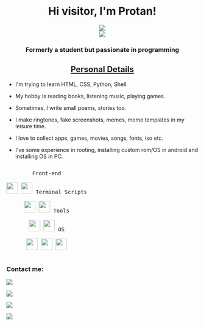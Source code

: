 <h1 align="center">Hi visitor, I'm Protan!</h1>
<p align="center">
<a href="https://kasroudra.github.io/" target="_blank">
   <img src="https://img.shields.io/badge/-PORTFOLIO-black?logo=dialogflow&style=for-the-badge">
</a>
<br>
<img src="https://gpvc.arturio.dev/KasRoudra">
</p>
<h3 align="center">Formerly a student but passionate in programming</h3>
<h2 align="center"><u>Personal Details</u></h2>
<p align="center">

 - I'm trying to learn HTML, CSS, Python, Shell.
 
 - My hobby is reading books, listening music, playing games.

 - Sometimes, I write small poems, stories too.

 - I make ringtones, fake screenshots, memes, meme templates in my leisure time.
 
 - I love to collect apps, games, movies, songs, fonts, iso etc.

 - I've some experience in rooting, installing custom rom/OS in android and installing OS in PC.

</p>

<p style="display: inline-block;" align="center">
  <kbd>
    <kbd>Front-end</kbd>
    <br>
    <br>
    <img width="30px" src="https://cdn.jsdelivr.net/gh/devicons/devicon/icons/html5/html5-original.svg" /> 
    <img width="30px" src="https://cdn.jsdelivr.net/gh/devicons/devicon/icons/css3/css3-plain.svg" />
  </kbd>
   
   
  <kbd>
    <kbd>Terminal Scripts</kbd>
    <br>
    <br>
    <img width="30px" src="https://cdn.jsdelivr.net/gh/devicons/devicon/icons/python/python-plain.svg" />
    <img width="30px" src="https://cdn.jsdelivr.net/gh/devicons/devicon/icons/bash/bash-original.svg" />
     
  </kbd>
  <kbd>
    <kbd>Tools</kbd>
    <br>
    <br>
    <img width="30px" src="https://cdn.jsdelivr.net/gh/devicons/devicon/icons/vscode/vscode-original.svg" />
    <img width="30px" src="https://github.com/termux/termux-app/raw/master/app/src/main/res/mipmap-xxxhdpi/ic_launcher.png" />
  </kbd>
  <kbd>
    <kbd>OS</kbd>
    <br>
    <br>
    <img width="30px" src="https://cdn.jsdelivr.net/gh/devicons/devicon/icons/linux/linux-original.svg" />
    <img width="30px" src="https://cdn.jsdelivr.net/gh/devicons/devicon/icons/android/android-original.svg" />
    <img width="30px" src="https://cdn.jsdelivr.net/gh/devicons/devicon/icons/windows8/windows8-original.svg" />
  </kbd>
</p>



<!-- <h2 align="center"><u>My Best Works</u></h2> -->

<!-- | Name                  | Description                                            | -->
<!-- | ----------------------|------------------------------------------------------- | -->
<!-- | _[Repository Readme Generator](https://github.com/KasRoudra/repository-readme-generator)_            | Generate a beautiful Readme.md for your repository.             | -->
<!-- | _[MaxPhisher](https://github.com/KasRoudra/MaxPhisher)_                          | A python script for login phishing, image phishing and more   | -->
<!-- | _[PyPhisher](https://github.com/KasRoudra/pyphisher)_                          | Ultimate phishing tool in python with 77 website templates.     | -->
<!-- | _[VidPhisher](https://github.com/KasRoudra/VidPhisher)_                          | Get front camera videos of victim just by opening a link!     | -->
<!-- | _[SupremeFolio](https://github.com/KasRoudra/supremeFolio)_                    | A clean, beautiful, responsive and 100% customizable portfolio template.                                                              |  -->
<!-- | _[CamHacker](https://github.com/KasRoudra/CamHacker)_                          | Hack anyone's camera with a phishing link.                      | -->
<!-- | _[Github-Stats](https://github.com/KasRoudra/github-stats)_                    | Generate a card with yout github statistics                     | -->
<!-- | _[YT-Downloader](https://github.com/KasRoudra/YT-Downloader)_                  | Download youtube audio or videos from command line.             | -->
<!-- | _[MusPlayer](https://github.com/KasRoudra/MusPlayer)_                          | Play music in termux by mpv.                                    | -->
<!-- | _[Oh-My-Shell](https://github.com/KasRoudra/oh-my-shell)_                      | Empower your terminal with the might of fish and omf            | -->
<!-- | _[K-Fuscator](https://github.com/KasRoudra/k-fuscator)_                        | Encrypt or decrypt shell script and compile python scripts      | -->
<!-- | _[Local2Internet](https://github.com/KasRoudra/Local2Internet)_                | Expose locally hosted website into all over internet.           | -->



### Contact me:

<a href="https://github.com/KasRoudra" target="_blank"><img src="https://i.pinimg.com/originals/bf/e1/6b/bfe16b1dfb6bab2f71a4453b215dbc18.jpg"></a>

<a href="https://facebook.com/KasRoudra" target="_blank"><img src="https://img.shields.io/badge/FaceBook-KasRoudra-purple?style=for-the-badge&logo=facebook"></a>

<a href="https://m.me/KasRoudra" target="_blank"><img src="https://img.shields.io/badge/Messenger-KasRoudra-red?style=for-the-badge&logo=messenger"></a>

<a href="mailto:kasroudrakrd@gmail.com" target="_blank"><img src="https://img.shields.io/badge/Email-kasroudrakrd@gmail.com-teal?style=for-the-badge&logo=gmail"></a>
